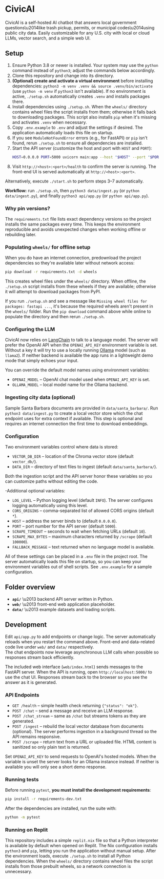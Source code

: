 # CivicAI
CivicAI is a self-hosted AI chatbot that answers local government questions\u2014like trash pickup, permits, or municipal codes\u2014using public city data. Easily customizable for any U.S. city with local or cloud LLMs, vector search, and a simple web UI.

## Setup
1. Ensure Python 3.8 or newer is installed.
   Your system may use the `python` command instead of `python3`; adjust the commands below accordingly.
2. Clone this repository and change into its directory.
3. **(Optional) create and activate a virtual environment** before installing dependencies:
   `python3 -m venv .venv && source .venv/bin/activate` (use `python -m venv` if `python3` isn't available).
   If no environment is active, `./setup.sh` automatically creates `.venv` and installs packages there.
4. Install dependencies using `./setup.sh`. When the `wheels/` directory contains wheel files the script installs from them; otherwise it falls back to downloading packages. This script also installs `pip` when it's missing and activates `.venv` when necessary.
5. Copy `.env.example` to `.env` and adjust the settings if desired. The application automatically loads this file on startup.
6. If you see `ModuleNotFoundError` errors (e.g., for FastAPI) or `pip` isn't found, rerun `./setup.sh` to ensure all dependencies are installed.
7. Start the API server (customize the host and port with `HOST` and `PORT`):
   ```bash
   HOST=0.0.0.0 PORT=5000 uvicorn main:app --host "$HOST" --port "$PORT"
   ```
8. Visit `http://<host>:<port>/health` to confirm the server is running. The front-end UI is served automatically at `http://<host>:<port>`.

Alternatively, execute `./start.sh` to perform steps 3–7 automatically.

**Workflow:** run `./setup.sh`, then `python3 data/ingest.py` (or `python data/ingest.py`), and finally `python3 api/app.py` (or `python api/app.py`).

### Why pin versions?
The `requirements.txt` file lists exact dependency versions so the
project installs the same packages every time. This keeps the
environment reproducible and avoids unexpected changes when working
offline or rebuilding later.

### Populating `wheels/` for offline setup
When you do have an internet connection, predownload the project dependencies so
they're available later without network access:

```bash
pip download -r requirements.txt -d wheels
```

This creates wheel files under the `wheels/` directory. When offline, the
`./setup.sh` script installs from these wheels if they are available;
otherwise it will attempt to download packages from PyPI.

If you run `./setup.sh` and see a message like `Missing wheel files for packages: fastapi ...`,
it's because the required wheels aren't present in the `wheels/` folder. Run the
`pip download` command above while online to populate the directory and then
rerun `./setup.sh`.

### Configuring the LLM
CivicAI now relies on [LangChain](https://python.langchain.com) to talk to a
language model. The server will prefer the OpenAI API when the
`OPENAI_API_KEY` environment variable is set. Without a key it will try to use
a locally running [Ollama](https://ollama.ai) model (such as `llama2`).  If
neither backend is available the app runs in a lightweight demo mode that
simply echoes your input.

You can override the default model names using environment variables:

- `OPENAI_MODEL` – OpenAI chat model used when `OPENAI_API_KEY` is set.
- `OLLAMA_MODEL` – local model name for the Ollama backend.

### Ingesting city data (optional)
Sample Santa Barbara documents are provided in `data/santa_barbara/`. Run
`python3 data/ingest.py` to create a local vector store which the chat endpoint
uses for extra context if available. This step is optional and requires an
internet connection the first time to download embeddings.

### Configuration
Two environment variables control where data is stored:

- `VECTOR_DB_DIR` – location of the Chroma vector store (default `vector_db/`).
- `DATA_DIR` – directory of text files to ingest (default `data/santa_barbara/`).

Both the ingestion script and the API server honor these variables so you can
customize paths without editing the code.

-Additional optional variables:

- `LOG_LEVEL` – Python logging level (default `INFO`). The server
  configures logging automatically using this level.
- `CORS_ORIGINS` – comma-separated list of allowed CORS origins (default `*`).
- `HOST` – address the server binds to (default `0.0.0.0`).
- `PORT` – port number for the API server (default `5000`).
- `SCRAPE_TIMEOUT` – seconds to wait when fetching URLs (default `10`).
- `SCRAPE_MAX_BYTES` – maximum characters returned by `/scrape` (default `100000`).
- `FALLBACK_MESSAGE` – text returned when no language model is available.

All of these settings can be placed in a `.env` file in the project root. The
server automatically loads this file on startup, so you can keep your
environment variables out of shell scripts. See `.env.example` for a sample
configuration.

## Folder overview
- **`api/`** \u2013 backend API server written in Python.
- **`web/`** \u2013 front-end web application placeholder.
- **`data/`** \u2013 example datasets and loading scripts.

## Development
Edit `api/app.py` to add endpoints or change logic. The server automatically reloads when you restart the command above. Front-end and data-related code live under `web/` and `data/` respectively.  
The chat endpoints now leverage asynchronous LLM calls when possible so responses stream back efficiently.

The included web interface (`web/index.html`) sends messages to the FastAPI
server. When the API is running, open `http://localhost:5000/` to use the chat
UI. Responses stream back to the browser so you see the answer as it is
generated.

### API Endpoints

- `GET /health` – simple health check returning `{"status": "ok"}`.
- `POST /chat` – send a message and receive an LLM response.
- `POST /chat_stream` – same as `/chat` but streams tokens as they are generated.
- `POST /ingest` – rebuild the local vector database from documents (optional). The server performs ingestion in a background thread so the API remains responsive.
 - `POST /scrape` – return text from a URL or uploaded file. HTML content is
   sanitized so only plain text is returned.

Set `OPENAI_API_KEY` to send requests to OpenAI's hosted models. When the
variable is unset the server looks for an Ollama instance instead. If neither is
available you will only see a short demo response.

### Running tests

Before running `pytest`, **you must install the development requirements**:

```bash
pip install -r requirements-dev.txt
```

After the dependencies are installed, run the suite with:

```bash
python -m pytest
```

### Running on Replit

This repository includes a simple `replit.nix` file so that a Python
interpreter is available by default when opened on Replit. The Nix
configuration installs `python3` and `pip`, letting you run the
application without manual setup. After the environment loads, execute
`./setup.sh` to install all Python dependencies. When the `wheels/`
directory contains wheel files the script installs from those prebuilt wheels,
so a network connection is unnecessary.


